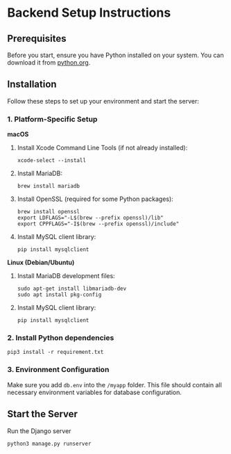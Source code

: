# Backend Setup Instructions

## Prerequisites
Before you start, ensure you have Python installed on your system. You can download it from [python.org](https://www.python.org/downloads/).

## Installation

Follow these steps to set up your environment and start the server:

### 1. Platform-Specific Setup
**macOS**

1. Install Xcode Command Line Tools (if not already installed):
    ```
    xcode-select --install
    ```
2. Install MariaDB:
    ```
    brew install mariadb
    ```
3. Install OpenSSL (required for some Python packages):
    ```
    brew install openssl
    export LDFLAGS="-L$(brew --prefix openssl)/lib"
    export CPPFLAGS="-I$(brew --prefix openssl)/include"
    ```
4. Install MySQL client library:
    ```
    pip install mysqlclient
    ```

**Linux (Debian/Ubuntu)**
1. Install MariaDB development files:
    ```
    sudo apt-get install libmariadb-dev
    sudo apt install pkg-config
    ```
2. Install MySQL client library:
    ```
    pip install mysqlclient
    ```

### 2. Install Python dependencies
```
pip3 install -r requirement.txt
```

### 3. Environment Configuration
Make sure you add `db.env` into the `/myapp` folder. This file should contain all necessary environment variables for database configuration.

## Start the Server
Run the Django server
```
python3 manage.py runserver
```